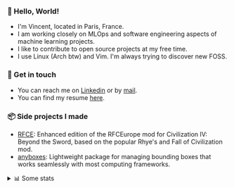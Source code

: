 ### 👋 Hello, World!

- I'm Vincent, located in Paris, France.
- I am working closely on MLOps and software engineering aspects of machine learning projects.
- I like to contribute to open source projects at my free time.
- I use Linux (Arch btw) and Vim. I'm always trying to discover new FOSS.

### 🔗 Get in touch

- You can reach me on [Linkedin](https://www.linkedin.com/in/vincent-duchauffour-3a9641155/) or by [mail](mailto:vincent.duchauffour@proton.me).
- You can find my resume [here](https://raw.githubusercontent.com/VDuchauffour/resume/main/resume.pdf).

### 📦 Side projects I made

- [RFCE](https://github.com/VDuchauffour/RFCEurope): Enhanced edition of the RFCEurope mod for Civilization IV: Beyond the Sword, based on the popular Rhye's and Fall of Civilization mod. 
- [anyboxes](https://github.com/VDuchauffour/anyboxes): Lightweight package for managing bounding boxes that works seamlessly with most computing frameworks. 

<details><summary>📊 Some stats</summary>  
  
<p align="center">
  <img alt="VDuchauffour's github stats" src="https://github-readme-stats.vercel.app/api?username=VDuchauffour&include_all_commits=true&show_icons=true&theme=react"/>
  <br />
  <img alt="VDuchauffour's streak stats" src="https://streak-stats.demolab.com?user=VDuchauffour&theme=react"/>
  <br />
  <img alt="VDuchauffour's language stats" src="https://github-readme-stats.vercel.app/api/top-langs/?username=VDuchauffour&count_private=true&include_all_commits=true&show_icons=true&layout=compact&theme=react"/>
  <!--   <br />
  <img alt="VDuchauffour's Wakatime stats" src="https://github-readme-stats.vercel.app/api/wakatime?username=VDuchauffour&theme=react"/> -->
</p>

#### 🧭 Wakatime stats
<!--START_SECTION:waka-->
![Code Time](http://img.shields.io/badge/Code%20Time-2%2C406%20hrs%2050%20mins-blue)

![Lines of code](https://img.shields.io/badge/From%20Hello%20World%20I%27ve%20Written-4.3%20million%20lines%20of%20code-blue)

**🐱 My GitHub Data** 

> 📦 989.2 kB Used in GitHub's Storage 
 > 
> 🏆 837 Contributions in the Year 2024
 > 
> 🚫 Not Opted to Hire
 > 
> 📜 9 Public Repositories 
 > 
> 🔑 2 Private Repositories 
 > 
**I'm an Early 🐤** 

```text
🌞 Morning                493 commits         ██░░░░░░░░░░░░░░░░░░░░░░░   07.99 % 
🌆 Daytime                3684 commits        ███████████████░░░░░░░░░░   59.67 % 
🌃 Evening                1716 commits        ███████░░░░░░░░░░░░░░░░░░   27.79 % 
🌙 Night                  281 commits         █░░░░░░░░░░░░░░░░░░░░░░░░   04.55 % 
```
📅 **I'm Most Productive on Monday** 

```text
Monday                   1430 commits        ██████░░░░░░░░░░░░░░░░░░░   23.16 % 
Tuesday                  1310 commits        █████░░░░░░░░░░░░░░░░░░░░   21.22 % 
Wednesday                913 commits         ████░░░░░░░░░░░░░░░░░░░░░   14.79 % 
Thursday                 1239 commits        █████░░░░░░░░░░░░░░░░░░░░   20.07 % 
Friday                   974 commits         ████░░░░░░░░░░░░░░░░░░░░░   15.78 % 
Saturday                 94 commits          ░░░░░░░░░░░░░░░░░░░░░░░░░   01.52 % 
Sunday                   214 commits         █░░░░░░░░░░░░░░░░░░░░░░░░   03.47 % 
```


📊 **This Week I Spent My Time On** 

```text
💬 Programming Languages: 
TOML                     19 mins             ████████████████░░░░░░░░░   63.90 % 
YAML                     5 mins              ████░░░░░░░░░░░░░░░░░░░░░   17.28 % 
Other                    2 mins              ██░░░░░░░░░░░░░░░░░░░░░░░   08.34 % 
Makefile                 2 mins              ██░░░░░░░░░░░░░░░░░░░░░░░   07.79 % 
Diff                     0 secs              █░░░░░░░░░░░░░░░░░░░░░░░░   02.69 % 
```


 Last Updated on 15/11/2024 00:53:37 UTC
<!--END_SECTION:waka-->
</details>
